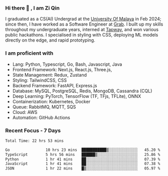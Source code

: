 <!-- <img height="180rem" width="100%" src="https://github.com/ziqinyeow/ziqinyeow/blob/main/header.png?raw=true" /> -->

### Hi there 👋 , I am Zi Qin
<!-- ![visitors](https://visitor-badge.glitch.me/badge?page_id=page.id) -->

I graduated as a CS(AI) Undergrad at the [University Of Malaya](https://www.um.edu.my/) in Feb 2024; since then, I have worked as a Software Engineer at [Grab](https://www.grab.com/my/). I built up my skills throughout my undergraduate years, interned at [Tapway](https://gotapway.com/), and won various public hackathons. I specialised in styling with CSS, deploying ML models directly on the edge, and rapid prototyping.

### I am proficient with

- Lang: Python, Typescript, Go, Bash, Javascript, Java
- Frontend Framework: Next.js, React.js, Three.js,
- State Management: Redux, Zustand
- Styling: TailwindCSS, CSS
- Backend Framework: FastAPI, Express.js
- Database: MySQL, PostgreSQL, Redis, MongoDB, Cassandra (CQL)
- Deep Learning: PyTorch, TensorFlow (TF, TFjs, TFLite), ONNX
- Containerization: Kubernetes, Docker
- Queue: RabbitMQ, MQTT, SQS
- Cloud: AWS
- Automation: GitHub Actions

### Recent Focus - 7 Days
<!--START_SECTION:waka-->

```txt
Total Time: 22 hrs 53 mins

Go                10 hrs 23 mins  ███████████▒░░░░░░░░░░░░░   45.20 %
TypeScript        5 hrs 56 mins   ██████▒░░░░░░░░░░░░░░░░░░   25.86 %
Python            1 hr 41 mins    ██░░░░░░░░░░░░░░░░░░░░░░░   07.39 %
JavaScript        1 hr 41 mins    ██░░░░░░░░░░░░░░░░░░░░░░░   07.38 %
JSON              1 hr 22 mins    █▒░░░░░░░░░░░░░░░░░░░░░░░   05.97 %
```

<!--END_SECTION:waka-->

<!--![Leetcode Stats](https://leetcard.jacoblin.cool/ziqinyeow?ext=heatmap&theme=light,nord&width=1200&height=400)-->

